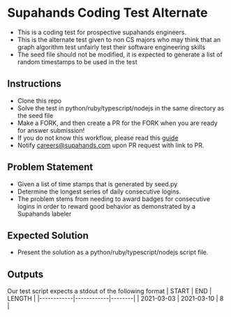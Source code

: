 # Supahands Coding Test Alternate
* This is a coding test for prospective supahands engineers. 
* This is the alternate test given to non CS majors who may think that an graph algorithm test unfairly test their software engineering skills
* The seed file should not be modified, it is expected to generate a list of random timestamps to be used in the test

## Instructions
* Clone this repo
* Solve the test in python/ruby/typescript/nodejs in the same directory as the seed file
* Make a FORK, and then create a PR for the FORK when you are ready for answer submission!
* If you do not know this workflow, please read this [guide](https://gist.github.com/Chaser324/ce0505fbed06b947d962)
* Notify  [careers@supahands.com](mailto:careers@supahands.com) upon PR request with link to PR.

## Problem Statement
* Given a list of time stamps that is generated by seed.py
* Determine the longest series of daily consecutive logins.
* The problem stems from needing to award badges for consecutive logins in order to reward good behavior as demonstrated by a Supahands labeler

## Expected Solution
* Present the solution as a python/ruby/typescript/nodejs script file.

## Outputs
Our test script expects a stdout of the following format
| START      | END        | LENGTH |
|------------|------------|--------|
| 2021-03-03 | 2021-03-10 |      8 |